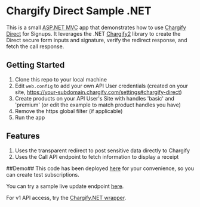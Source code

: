 Chargify Direct Sample .NET
==========================

This is a small [ASP.NET MVC](http://www.asp.net/mvc) app that demonstrates how to use [Chargify Direct](http://docs.chargify.com/chargify-direct-introduction) for
Signups. It leverages the .NET [Chargify2](https://github.com/kfrancis/Chargify2) library to create the Direct secure form inputs and signature, verify the redirect 
response, and fetch the call response.

Getting Started
---------------

1. Clone this repo to your local machine
2. Edit `web.config` to add your own API User credentials (created on your site, https://your-subdomain.chargify.com/settings#chargify-direct)
3. Create products on your API User's Site with handles 'basic' and 'premium' (or edit the example to match product handles you have)
4. Remove the https global filter (if applicable)
5. Run the app

Features
---------------

1. Uses the transparent redirect to post sensitive data directly to Chargify
2. Uses the Call API endpoint to fetch information to display a receipt

##Demo##
This code has been deployed [here](https://chargify-direct-sample.azurewebsites.net) for your convenience, so you can create test subscriptions.

You can try a sample live update endpoint [here](https://chargify-direct-sample.azurewebsites.net/Home/Update/6548218).

For v1 API access, try the [Chargify.NET wrapper](http://chargify.codeplex.com).
